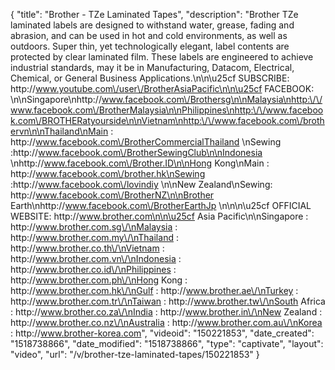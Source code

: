 {
    "title": "Brother - TZe Laminated Tapes",
    "description": "Brother TZe laminated labels are designed to withstand water, grease, fading and abrasion, and can be used in hot and cold environments, as well as outdoors. Super thin, yet technologically elegant, label contents are protected by clear laminated film. These labels are engineered to achieve industrial standards, may it be in Manufacturing, Datacom, Electrical, Chemical, or General Business Applications.\n\n\u25cf SUBSCRIBE: http:\/\/www.youtube.com\/user\/BrotherAsiaPacific\n\n\u25cf FACEBOOK: \n\nSingapore\nhttp:\/\/www.facebook.com\/Brothersg\n\nMalaysia\nhttp:\/\/www.facebook.com\/BrotherMalaysia\n\nPhilippines\nhttp:\/\/www.facebook.com\/BROTHERatyourside\n\nVietnam\nhttp:\/\/www.facebook.com\/brothervn\n\nThailand\nMain : http:\/\/www.facebook.com\/BrotherCommercialThailand \nSewing :http:\/\/www.facebook.com\/BrotherSewingClub\n\nIndonesia \nhttp:\/\/www.facebook.com\/Brother.ID\n\nHong Kong\nMain : http:\/\/www.facebook.com\/brother.hk\nSewing :http:\/\/www.facebook.com\/lovindiy \n\nNew Zealand\nSewing: http:\/\/www.facebook.com\/BrotherNZ\n\nBrother Earth\nhttp:\/\/www.facebook.com\/BrotherEarthJp \n\n\n\u25cf OFFICIAL WEBSITE: http:\/\/www.brother.com\n\n\u25cf Asia Pacific\n\nSingapore : http:\/\/www.brother.com.sg\/\nMalaysia : http:\/\/www.brother.com.my\/\nThailand : http:\/\/www.brother.co.th\/\nVietnam : http:\/\/www.brother.com.vn\/\nIndonesia : http:\/\/www.brother.co.id\/\nPhilippines : http:\/\/www.brother.com.ph\/\nHong Kong : http:\/\/www.brother.com.hk\/\nGulf : http:\/\/www.brother.ae\/\nTurkey : http:\/\/www.brother.com.tr\/\nTaiwan : http:\/\/www.brother.tw\/\nSouth Africa : http:\/\/www.brother.co.za\/\nIndia : http:\/\/www.brother.in\/\nNew Zealand : http:\/\/www.brother.co.nz\/\nAustralia : http:\/\/www.brother.com.au\/\nKorea : http:\/\/www.brother-korea.com",
    "videoid": "150221853",
    "date_created": "1518738866",
    "date_modified": "1518738866",
    "type": "captivate",
    "layout": "video",
    "url": "\/v\/brother-tze-laminated-tapes\/150221853"
}